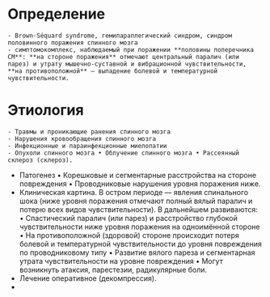 # Определение
	- Brown-Séquard syndrome, гемипараплегический синдром, синдром половинного поражения спинного мозга
	- симптомокомплекс, наблюдаемый при поражении **половины поперечника СМ**: **на стороне поражения** отмечают центральный паралич (или парез) и утрату мышечно-суставной и вибрационной чувствительности, **на противоположной** — выпадение болевой и температурной чувствительности.
# Этиология
	- Травмы и проникающие ранения спинного мозга
	- Нарушения кровообращения спинного мозга
	- Инфекционные и параинфекционные миелопатии
	- Опухоли спинного мозга • Облучение спинного мозга • Рассеянный склероз (склероз).
- Патогенез • Корешковые и сегментарные расстройства на стороне повреждения • Проводниковые нарушения уровня поражения ниже.
- Клиническая картина. В остром периоде — явления спинального шока (ниже уровня поражения отмечают полный вялый паралич и потерю всех видов чувствительности). В дальнейшем развиваются: • Спастический паралич (или парез) и расстройство глубокой чувствительности ниже уровня поражения на одноимённой стороне • На противоположной (здоровой) стороне происходит потеря болевой и температурной чувствительности до уровня повреждения по проводниковому типу • Развитие вялого пареза и сегментарная утрата чувствительности на уровне повреждения • Могут возникнуть атаксия, парестезии, радикулярные боли.
- Лечение оперативное (декомпрессия).
-